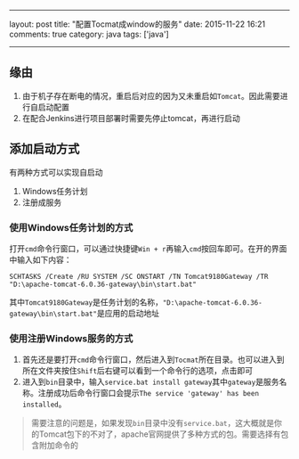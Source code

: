
---
layout: post
title: "配置Tocmat成window的服务"
date: 2015-11-22 16:21
comments: true
category: java
tags: ['java']

---


## 缘由

1. 由于机子存在断电的情况，重启后对应的因为又未重启如`Tomcat`。因此需要进行自启动配置
2. 在配合Jenkins进行项目部署时需要先停止tomcat，再进行启动

## 添加启动方式

有两种方式可以实现自启动

1. Windows任务计划
2. 注册成服务

### 使用Windows任务计划的方式

打开`cmd`命令行窗口，可以通过快捷键`Win + r`再输入`cmd`按回车即可。在开的界面中输入如下内容：

```
SCHTASKS /Create /RU SYSTEM /SC ONSTART /TN Tomcat9180Gateway /TR "D:\apache-tomcat-6.0.36-gateway\bin\start.bat"
```

其中`Tomcat9180Gateway`是任务计划的名称，`"D:\apache-tomcat-6.0.36-gateway\bin\start.bat"`是应用的启动地址


### 使用注册Windows服务的方式

1. 首先还是要打开`cmd`命令行窗口，然后进入到`Tocmat`所在目录。也可以进入到所在文件夹按住`Shift`后右键可以看到一个命令行的选项，点击即可
2. 进入到`bin`目录中，输入`service.bat install gateway`其中`gateway`是服务名称。注册成功后命令行窗口会提示`The service 'gateway' has been installed`。

> 需要注意的问题是，如果发现`bin`目录中没有`service.bat`，这大概就是你的Tomcat包下的不对了，apache官网提供了多种方式的包。需要选择有包含附加命令的
